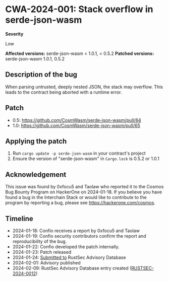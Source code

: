 # CWA-2024-001: Stack overflow in serde-json-wasm

**Severity**

Low

**Affected versions:** serde-json-wasm < 1.0.1, < 0.5.2
**Patched versions:** serde-json-wasm 1.0.1, 0.5.2

## Description of the bug

When parsing untrusted, deeply nested JSON, the stack may overflow.
This leads to the contract being aborted with a runtime error.

## Patch

- 0.5: https://github.com/CosmWasm/serde-json-wasm/pull/64
- 1.0: https://github.com/CosmWasm/serde-json-wasm/pull/65

## Applying the patch

1. Run `cargo update -p serde-json-wasm` in your contract's project
2. Ensure the version of "serde-json-wasm" in `Cargo.lock` is 0.5.2 or 1.0.1

## Acknowledgement

This issue was found by 0xfocu5 and Taolaw who reported it to the Cosmos Bug Bounty Program on
HackerOne on 2024-01-18.
If you believe you have found a bug in the Interchain Stack or would like to contribute to the
program by reporting a bug, please see <https://hackerone.com/cosmos>.

## Timeline

- 2024-01-18: Confio receives a report by 0xfocu5 and Taolaw
- 2024-01-19: Confio security contributors confirm the report and reproducibility of the bug.
- 2024-01-22: Confio developed the patch internally.
- 2024-01-23: Patch released
- 2024-01-24: [Submitted to](https://github.com/rustsec/advisory-db/pull/1867) RustSec Advisory Database
- 2024-02-01: Advisory published
- 2024-02-09: RustSec Advisory Database entry created ([RUSTSEC-2024-0012](https://rustsec.org/advisories/RUSTSEC-2024-0012.html))

